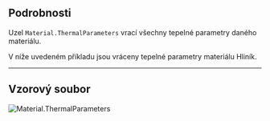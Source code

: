 ## Podrobnosti
Uzel `Material.ThermalParameters` vrací všechny tepelné parametry daného materiálu.

V níže uvedeném příkladu jsou vráceny tepelné parametry materiálu Hliník.
___
## Vzorový soubor

![Material.ThermalParameters](./Revit.Elements.Material.ThermalParameters_img.jpg)
